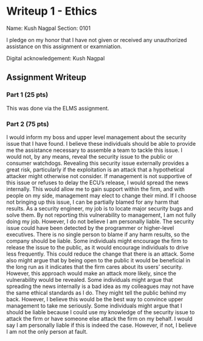 # Writeup 1 - Ethics

Name: Kush Nagpal
Section: 0101

I pledge on my honor that I have not given or received any unauthorized assistance on this assignment or examniation.

Digital acknowledgement: Kush Nagpal

## Assignment Writeup

### Part 1 (25 pts)

This was done via the ELMS assignment.

### Part 2 (75 pts)

I would inform my boss and upper level management about the security issue that I have found.  I believe these individuals should be able to provide me the assistance necessary to assemble a team to tackle this issue.  I would not, by any means, reveal the security issue to the public or consumer watchdogs.  Revealing this security issue externally provides a great risk, particularly if the exploitation is an attack that a hypothetical attacker might otherwise not consider.  If management is not supportive of this issue or refuses to delay the ECU’s release, I would spread the news internally.  This would allow me to gain support within the firm, and with people on my side, management may elect to change their mind.  If I choose not bringing up this issue, I can be partially blamed for any harm that results.  As a security engineer, my job is to locate major security bugs and solve them.  By not reporting this vulnerability to management, I am not fully doing my job.  However, I do not believe I am personally liable.  The security issue could have been detected by the programmer or higher-level executives.  There is no single person to blame if any harm results, so the company should be liable.
Some individuals might encourage the firm to release the issue to the public, as it would encourage individuals to drive less frequently.  This could reduce the change that there is an attack.  Some also might argue that by being open to the public it would be beneficial in the long run as it indicates that the firm cares about its users’ security.  However, this approach would make an attack more likely, since the vulnerability would be revealed.
Some individuals might argue that spreading the news internally is a bad idea as my colleagues may not have the same ethical standards as I do.  They might tell the public behind my back.  However, I believe this would be the best way to convince upper management to take me seriously.
Some individuals might argue that I should be liable because I could use my knowledge of the security issue to attack the firm or have someone else attack the firm on my behalf.  I would say I am personally liable if this is indeed the case.  However, if not, I believe I am not the only person at fault.
